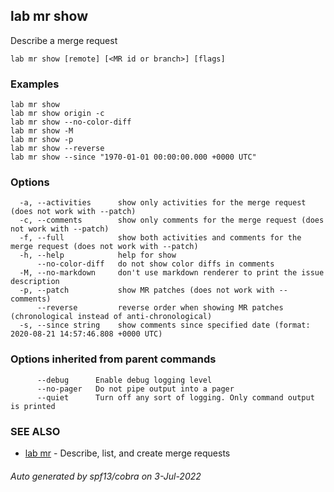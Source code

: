 ## lab mr show

Describe a merge request

```
lab mr show [remote] [<MR id or branch>] [flags]
```

### Examples

```
lab mr show
lab mr show origin -c
lab mr show --no-color-diff
lab mr show -M
lab mr show -p
lab mr show --reverse
lab mr show --since "1970-01-01 00:00:00.000 +0000 UTC"
```

### Options

```
  -a, --activities      show only activities for the merge request (does not work with --patch)
  -c, --comments        show only comments for the merge request (does not work with --patch)
  -f, --full            show both activities and comments for the merge request (does not work with --patch)
  -h, --help            help for show
      --no-color-diff   do not show color diffs in comments
  -M, --no-markdown     don't use markdown renderer to print the issue description
  -p, --patch           show MR patches (does not work with --comments)
      --reverse         reverse order when showing MR patches (chronological instead of anti-chronological)
  -s, --since string    show comments since specified date (format: 2020-08-21 14:57:46.808 +0000 UTC)
```

### Options inherited from parent commands

```
      --debug      Enable debug logging level
      --no-pager   Do not pipe output into a pager
      --quiet      Turn off any sort of logging. Only command output is printed
```

### SEE ALSO

* [lab mr](lab_mr.md)	 - Describe, list, and create merge requests

###### Auto generated by spf13/cobra on 3-Jul-2022
